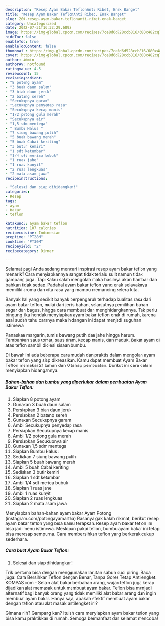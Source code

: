 ```yaml
---
description: "Resep Ayam Bakar TeflonAnti Ribet, Enak Banget"
title: "Resep Ayam Bakar TeflonAnti Ribet, Enak Banget"
slug: 200-resep-ayam-bakar-teflonanti-ribet-enak-banget
category: Uncategorized
date: 2022-07-31T16:32:29.689Z
image: https://img-global.cpcdn.com/recipes/7ce8d6d528ccb816/680x482cq70/ayam-bakar-teflon-foto-resep-utama.jpg
hideToc: false
enableToc: true
enableTocContent: false
thumbnail: https://img-global.cpcdn.com/recipes/7ce8d6d528ccb816/680x482cq70/ayam-bakar-teflon-foto-resep-utama.jpg
cover: https://img-global.cpcdn.com/recipes/7ce8d6d528ccb816/680x482cq70/ayam-bakar-teflon-foto-resep-utama.jpg
author: Admin
authorAv: notfound
ratingvalue: 4.5
reviewcount: 15
recipeingredient:
- "8 potong ayam"
- "3 buah daun salam"
- "3 biah daun jeruk"
- "2 batang sereh"
- "Secukupnya garam"
- "Secukupnya penyedap rasa"
- "Secukupnya kecap manis"
- "1/2 potong gula merah"
- "Secukupnya air"
- "1,5 sdm mentega"
- " Bumbu Halus "
- "7 siung bawang putih"
- "5 buah bawang merah"
- "5 buah Cabai keriting"
- "3 butir kemiri"
- "1 sdt ketumbar"
- "1/4 sdt merica bubuk"
- "1 ruas jahe"
- "1 ruas kunyit"
- "2 ruas lengkuas"
- "2 mata asam jawa"
recipeinstructions:

- "Selesai dan siap dihidangkan!"
categories:
- Resep
tags:
- ayam
- bakar
- teflon

katakunci: ayam bakar teflon 
nutrition: 107 calories
recipecuisine: Indonesian
preptime: "PT28M"
cooktime: "PT30M"
recipeyield: "2"
recipecategory: Dinner

---
```



Selamat pagi Anda sedang mencari inspirasi resep ayam bakar teflon yang menarik? Cara menyiapkannya sangat tidak terlalu sulit namun tidak gampang juga. Tapi Kalau salah mengolah maka hasilnya akan hambar dan bahkan tidak sedap. Padahal ayam bakar teflon yang enak selayaknya memiliki aroma dan cita rasa yang mampu memancing selera kita.


Banyak hal yang sedikit banyak berpengaruh terhadap kualitas rasa dari ayam bakar teflon, mulai dari jenis bahan, selanjutnya pemilihan bahan segar dan bagus, hingga cara membuat dan menghidangkannya. Tak perlu bingung jika hendak menyiapkan ayam bakar teflon enak di rumah, karena asal sudah tahu caranya maka hidangan ini dapat menjadi suguhan istimewa.

Panaskan margarin, tumis bawang putih dan jahe hingga harum. Tambahkan saus tomat, saus tiram, kecap manis, dan maduk. Bakar ayam di atas teflon sambil diolesi sisaan bumbu.


Di bawah ini ada beberapa cara mudah dan praktis dalam mengolah ayam bakar teflon yang siap dikreasikan. Kamu dapat membuat Ayam Bakar Teflon memakai 21 bahan dan 0 tahap pembuatan. Berikut ini cara dalam menyiapkan hidangannya.

<!--inarticleads1-->

##### Bahan-bahan dan bumbu yang diperlukan dalam pembuatan Ayam Bakar Teflon:

1. Siapkan 8 potong ayam
1. Gunakan 3 buah daun salam
1. Persiapkan 3 biah daun jeruk
1. Persiapkan 2 batang sereh
1. Gunakan Secukupnya garam
1. Ambil Secukupnya penyedap rasa
1. Persiapkan Secukupnya kecap manis
1. Ambil 1/2 potong gula merah
1. Persiapkan Secukupnya air
1. Gunakan 1,5 sdm mentega
1. Siapkan  Bumbu Halus :
1. Sediakan 7 siung bawang putih
1. Siapkan 5 buah bawang merah
1. Ambil 5 buah Cabai keriting
1. Sediakan 3 butir kemiri
1. Siapkan 1 sdt ketumbar
1. Ambil 1/4 sdt merica bubuk
1. Siapkan 1 ruas jahe
1. Ambil 1 ruas kunyit
1. Siapkan 2 ruas lengkuas
1. Siapkan 2 mata asam jawa


Menyiapkan bahan-bahan ayam bakar Ayam Potong (instagram.com/potongayamartha) Rasanya gak kalah nikmat, berikut resep ayam bakar teflon yang bisa kamu terapkan. Resep ayam bakar teflon ini bisa jadi menu istimewa. Meskipun pakai teflon, bumbu ayam bakar ini tetap bisa meresap sempurna. Cara membersihkan teflon yang berkerak cukup sederhana. 

<!--inarticleads2-->

##### Cara buat Ayam Bakar Teflon:


1. Selesai dan siap dihidangkan!

Trik pertama bisa dengan menggunakan larutan sabun cuci piring. Baca juga: Cara Bersihkan Teflon dengan Benar, Tanpa Gores Tetap Antilengket. KOMPAS.com - Selain alat bakar berbahan arang, wajan teflon juga kerap dijadikan alat memasak untuk membuat ayam bakar. Teflon bisa menjadi alternatif bagi banyak orang yang tidak memiliki alat bakar arang dan ingin membuat ayam bakar. Hanya saja, apakah efektif membuat ayam bakar dengan teflon atau alat masak antilengket ini? 

Gimana nih? Gampang kan? Itulah cara menyiapkan ayam bakar teflon yang bisa kamu praktikkan di rumah. Semoga bermanfaat dan selamat mencoba!
